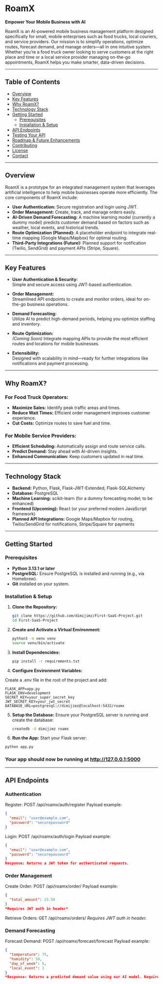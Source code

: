 # RoamX

**Empower Your Mobile Business with AI**

RoamX is an AI-powered mobile business management platform designed specifically for small, mobile enterprises such as food trucks, local couriers, and service providers. Our mission is to simplify operations, optimize routes, forecast demand, and manage orders—all in one intuitive system. Whether you’re a food truck owner looking to serve customers at the right place and time or a local service provider managing on-the-go appointments, RoamX helps you make smarter, data-driven decisions.

---

## Table of Contents

- [Overview](#overview)
- [Key Features](#key-features)
- [Why RoamX?](#why-roamx)
- [Technology Stack](#technology-stack)
- [Getting Started](#getting-started)
  - [Prerequisites](#prerequisites)
  - [Installation & Setup](#installation--setup)
- [API Endpoints](#api-endpoints)
- [Testing Your API](#testing-your-api)
- [Roadmap & Future Enhancements](#roadmap--future-enhancements)
- [Contributing](#contributing)
- [License](#license)
- [Contact](#contact)

---

## Overview

RoamX is a prototype for an integrated management system that leverages artificial intelligence to help mobile businesses operate more efficiently. The core components of RoamX include:

- **User Authentication:** Secure registration and login using JWT.
- **Order Management:** Create, track, and manage orders easily.
- **AI-Driven Demand Forecasting:** A machine learning model (currently a dummy model) predicts customer demand based on factors such as weather, local events, and historical trends.
- **Route Optimization (Planned):** A placeholder endpoint to integrate real-time mapping (Google Maps/Mapbox) for optimal routing.
- **Third-Party Integrations (Future):** Planned support for notification (Twilio, SendGrid) and payment APIs (Stripe, Square).

---

## Key Features

- **User Authentication & Security:**  
  Simple and secure access using JWT-based authentication.

- **Order Management:**  
  Streamlined API endpoints to create and monitor orders, ideal for on-the-go business operations.

- **Demand Forecasting:**  
  Utilize AI to predict high-demand periods, helping you optimize staffing and inventory.

- **Route Optimization:**  
  *(Coming Soon)* Integrate mapping APIs to provide the most efficient routes and locations for mobile businesses.

- **Extensibility:**  
  Designed with scalability in mind—ready for further integrations like notifications and payment processing.

---

## Why RoamX?

### For Food Truck Operators:
- **Maximize Sales:** Identify peak traffic areas and times.
- **Reduce Wait Times:** Efficient order management improves customer experience.
- **Cut Costs:** Optimize routes to save fuel and time.

### For Mobile Service Providers:
- **Efficient Scheduling:** Automatically assign and route service calls.
- **Predict Demand:** Stay ahead with AI-driven insights.
- **Enhanced Communication:** Keep customers updated in real time.

---

## Technology Stack

- **Backend:** Python, Flask, Flask-JWT-Extended, Flask-SQLAlchemy
- **Database:** PostgreSQL
- **Machine Learning:** scikit-learn (for a dummy forecasting model; to be enhanced)
- **Frontend (Upcoming):** React (or your preferred modern JavaScript framework)
- **Planned API Integrations:** Google Maps/Mapbox for routing, Twilio/SendGrid for notifications, Stripe/Square for payments

---

## Getting Started

### Prerequisites

- **Python 3.13.1 or later**
- **PostgreSQL:** Ensure PostgreSQL is installed and running (e.g., via Homebrew).
- **Git** installed on your system.

### Installation & Setup

1. **Clone the Repository:**

   ```bash
   git clone https://github.com/dimijimz/First-SaaS-Project.git
   cd First-SaaS-Project

2. **Create and Activate a Virtual Environment:**

   ```bash
   python3 -m venv venv
   source venv/bin/activate

3. **Install Dependencides:**

   ```bash
   pip install -r requirements.txt

4. **Configure Environment Variables:**

Create a .env file in the root of the project and add:

   ```env
   FLASK_APP=app.py
   FLASK_ENV=development
   SECRET_KEY=your_super_secret_key
   JWT_SECRET_KEY=your_jwt_secret
   DATABASE_URL=postgresql://dimijimz@localhost:5432/roamx
   ```

5. **Setup the Database:**
Ensure your PostgreSQL server is running and create the database:

   ```bash
   createdb -U dimijimz roamx
   ```

6. **Run the App:**
Start your Flask server:

  ```bash
  python app.py
  ```
### Your app should now be running at http://127.0.0.1:5000

---

## API Endpoints
### Authentication

Register: POST /api/roamx/auth/register
Payload example:

  ```json
  {
    "email": "user@example.com",
    "password": "securepassword"
  }
  ```
Login: POST /api/roamx/auth/login
Payload example:

  ```json
  {
    "email": "user@example.com",
    "password": "securepassword"
  }
Response: Returns a JWT token for authenticated requests.
  ```
### Order Management
Create Order: POST /api/roamx/order/
Payload example:
  ```json
  {
    "total_amount": 25.50
  }
*Requires JWT auth in header*
```
Retrieve Orders: GET /api/roamx/orders/
*Requires JWT auth in header.*

### Demand Forecasting
Forecast Demand: POST /api/roamx/forecast/forecast
Payload example:

  ```json
  {
    "temperature": 75,
    "humidity": 50,
    "day_of_week": 5,
    "local_event": 1
  }
  *Response: Returns a predicted demand value using our AI model. Requires JWT Auth in header.*
  